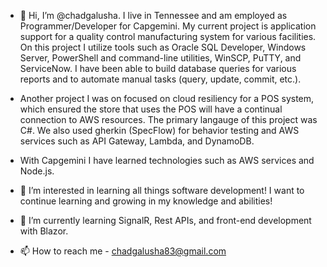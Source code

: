 - 👋 Hi, I’m @chadgalusha. I live in Tennessee and am employed as Programmer/Developer for Capgemini. My current project is application support for a quality control manufacturing system for various facilities. On this project I utilize tools such as Oracle SQL Developer, Windows Server, PowerShell and command-line utilities, WinSCP, PuTTY, and ServiceNow. I have been able to build database queries for various reports and to automate manual tasks (query, update, commit, etc.).

- Another project I was on focused on cloud resiliency for a POS system, which ensured the store that uses the POS will have a continual connection to AWS resources. The primary langauge of this project was C#. We also used gherkin (SpecFlow) for behavior testing and AWS services such as API Gateway, Lambda, and DynamoDB.

- With Capgemini I have learned technologies such as AWS services and Node.js.

- 👀 I’m interested in learning all things software development! I want to continue learning and growing in my knowledge and abilities!

- 🌱 I’m currently learning SignalR, Rest APIs, and front-end development with Blazor. 

- 📫 How to reach me - chadgalusha83@gmail.com

<!---
chadgalusha/chadgalusha is a ✨ special ✨ repository because its `README.md` (this file) appears on your GitHub profile.
You can click the Preview link to take a look at your changes.
--->
